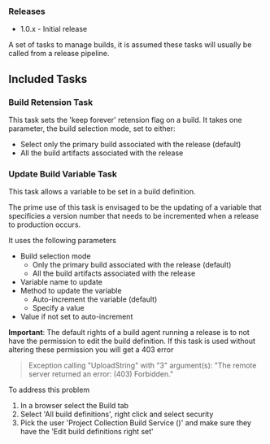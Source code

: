 ### Releases
- 1.0.x - Initial release

A set of tasks to manage builds, it is assumed these tasks will usually be called from a release pipeline.

## Included Tasks
### Build Retension Task
This task sets the 'keep forever' retension flag on a build. It takes one parameter, the build selection mode, set to either:

* Select only the primary build associated with the release (default)
* All the build artifacts associated with the release

### Update Build Variable Task
This task allows a variable to be set in a build definition. 

The prime use of this task is envisaged to be the updating of a variable that specificies a version number that needs to be incremented when a release to production occurs.

It uses the following parameters

* Build selection mode 
    * Only the primary build associated with the release (default)
    * All the build artifacts associated with the release
* Variable name to update
* Method to update the variable
    * Auto-increment the variable (default)
    * Specify a value
* Value if not set to auto-increment

**Important**: The default rights of a build agent running a release is to not have the permission to edit the build definition. If this task is used without altering these permission you will get a 403 error

  
> Exception calling "UploadString" with "3" argument(s): "The remote server returned an error: (403) Forbidden." 


To address this problem

1. In a browser select the Build tab
2. Select 'All build definitions', right click and select security
3. Pick the user 'Project Collection Build Service (<a name>)' and make sure they have the 'Edit build definitions right set'
